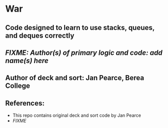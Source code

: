 # War
## Code designed to learn to use stacks, queues, and deques correctly

## *FIXME: Author(s) of primary logic and code: add name(s) here*
## Author of deck and sort: Jan Pearce, Berea College


## References:
- This repo contains original deck and sort code by Jan Pearce
- *FIXME*